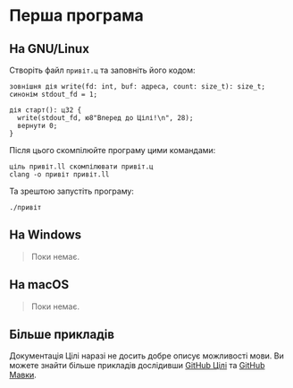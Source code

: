# Перша програма

## На GNU/Linux

Створіть файл `привіт.ц` та заповніть його кодом:

```ціль
зовнішня дія write(fd: int, buf: адреса, count: size_t): size_t;
синонім stdout_fd = 1;

дія старт(): ц32 {
  write(stdout_fd, ю8"Вперед до Цілі!\n", 28);
  вернути 0;
}
```

Після цього скомпілюйте програму цими командами:

```shell
ціль привіт.ll скомпілювати привіт.ц
clang -o привіт привіт.ll
```

Та зрештою запустіть програму:

```shell
./привіт
```

## На Windows

> Поки немає.

## На macOS

> Поки немає.

## Більше прикладів

<subject>Документація Цілі</subject> наразі не досить добре описує можливості мови. Ви можете знайти більше прикладів
дослідивши [GitHub Цілі](https://github.com/tsil-ukr) та [GitHub Мавки](https://github.com/mavka-ukr).